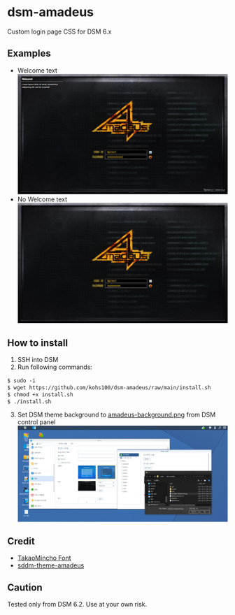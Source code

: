 # dsm-amadeus

Custom login page CSS for DSM 6.x

## Examples

* Welcome text
![screenshot_text](./img/text.PNG)
* No Welcome text
![screenshot_notext](./img/notext.PNG)

## How to install
1. SSH into DSM
2. Run following commands:
```
$ sudo -i
$ wget https://github.com/kohs100/dsm-amadeus/raw/main/install.sh
$ chmod +x install.sh
$ ./install.sh
```
3. Set DSM theme background to [amadeus-background.png](./amadeus-background.png) from DSM control panel
![screenshot_theme](./img/theme.PNG)


## Credit

* [TakaoMincho Font](https://github.com/SumiTomohiko/UnnamedFukidashi/tree/master/takao-fonts-ttf)
* [sddm-theme-amadeus](https://github.com/Michal-Szczepaniak/sddm-theme-amadeus)

## Caution
Tested only from DSM 6.2. Use at your own risk.